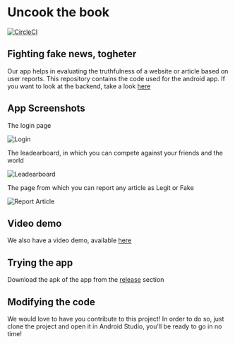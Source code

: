 # Uncook the book
[![CircleCI](https://circleci.com/gh/UncookTheBook/AndroidApp.svg?style=svg)](https://circleci.com/gh/UncookTheBook/AndroidApp)

## Fighting fake news, togheter
Our app helps in evaluating the truthfulness of a website or article based on user reports. This repository contains the code used for the android app. If you want to look at the backend, take a look [here](https://github.com/UncookTheBook/WebServer)

## App Screenshots
The login page

![Login](https://i.ibb.co/XVpPJs8/login.png")

The leadearboard, in which you can compete against your friends and the world

![Leadearboard](https://i.ibb.co/ththfjn/Friends-Leadearboard.png)

The page from which you can report any article as Legit or Fake

![Report Article](https://i.ibb.co/NtRbMHX/reportwithlegit.png)

## Video demo
We also have a video demo, available [here](https://www.youtube.com/watch?v=oJA0u3IHMRE)

## Trying the app
Download the apk of the app from the [release](https://github.com/UncookTheBook/AndroidApp/releases) section

## Modifying the code
We would love to have you contribute to this project! In order to do so, just clone the project and open it in Android Studio, you'll be ready to go in no time!
